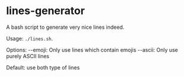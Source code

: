 # lines-generator
A bash script to generate very nice lines indeed.

Usage: `./lines.sh`.

Options:
    --emoji: Only use lines which contain emojis
    --ascii: Only use purely ASCII lines

Default: use both type of lines
